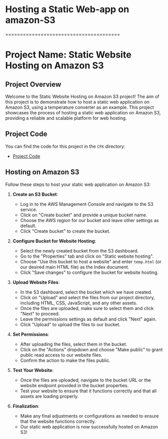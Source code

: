 # Hosting a Static Web-app on amazon-S3
=======================================
# Project Name: Static Website Hosting on Amazon S3

## Project Overview
Welcome to the Static Website Hosting on Amazon S3 project! The aim of this project is to demonstrate how to host a static web application on Amazon S3, using a temperature converter as an example. This project showcases the process of hosting a static web application on Amazon S3, providing a reliable and scalable platform for web hosting.

## Project Code
You can find the code for this project in the `CFK` directory:
- [Project Code](CFK/temp.html)

## Hosting on Amazon S3
Follow these steps to host your static web application on Amazon S3:

1. **Create an S3 Bucket**: 
   - Log in to the AWS Management Console and navigate to the S3 service.
   - Click on "Create bucket" and provide a unique bucket name.
   - Choose the AWS region for our bucket and leave other settings as default.
   - Click "Create bucket" to create the bucket.

2. **Configure Bucket for Website Hosting**:
   - Select the newly created bucket from the S3 dashboard.
   - Go to the "Properties" tab and click on "Static website hosting".
   - Choose "Use this bucket to host a website" and enter `temp.html` (or our desired main HTML file) as the Index document.
   - Click "Save changes" to configure the bucket for website hosting.

3. **Upload Website Files**:
   - In the S3 dashboard, select the bucket which we have created.
   - Click on "Upload" and select the files from our project directory, including HTML, CSS, JavaScript, and any other assets.
   - Once the files are uploaded, make sure to select them and click "Next" to proceed.
   - Leave the permissions settings as default and click "Next" again.
   - Click "Upload" to upload the files to our bucket.

4. **Set Permissions**:
   - After uploading the files, select them in the bucket.
   - Click on the "Actions" dropdown and choose "Make public" to grant public read access to our website files.
   - Confirm the action to make the files public.

5. **Test Your Website**:
   - Once the files are uploaded, navigate to the bucket URL or the website endpoint provided in the bucket properties.
   - Test your website to ensure that it functions correctly and that all assets are loading properly.

6. **Finalization**:
   - Make any final adjustments or configurations as needed to ensure that the website functions correctly.
   - Our static web application is now successfully hosted on Amazon S3!


